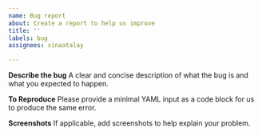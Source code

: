 ```yaml
---
name: Bug report
about: Create a report to help us improve
title: ''
labels: bug
assignees: sinaatalay

---
```


**Describe the bug**
A clear and concise description of what the bug is and what you expected to happen.

**To Reproduce**
Please provide a minimal YAML input as a code block for us to produce the same error.

**Screenshots**
If applicable, add screenshots to help explain your problem.

